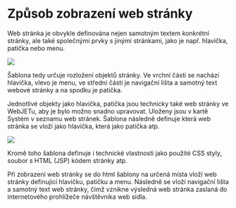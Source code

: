 # Způsob zobrazení web stránky

Web stránka je obvykle definována nejen samotným textem konkrétní stránky, ale také společnými prvky s jinými stránkami, jako je např. hlavička, patička nebo menu.

![](template_layout.png)

Šablona tedy určuje rozložení objektů stránky. Ve vrchní části se nachází hlavička, vlevo je menu, ve střední části je navigační lišta a samotný text webové stránky a na spodku je patička.

Jednotlivé objekty jako hlavička, patička jsou technicky také web stránky ve WebJETu, aby je bylo možno snadno upravovat. Uloženy jsou v kartě Systém v seznamu web stránek. Šablona následně definuje která web stránka se vloží jako hlavička, která jako patička atp.

![](disp_process.png)

Kromě toho šablona definuje i technické vlastnosti jako použité CSS styly, soubor s HTML (JSP) kódem stránky atp.

Při zobrazení web stránky se do html šablony na určená místa vloží web stránky definující hlavičku, patičku a menu. Následně se vloží navigační lišta a samotný text web stránky, čímž vznikne výsledná web stránka zaslaná do internetového prohlížeče návštěvníka web sídla.
